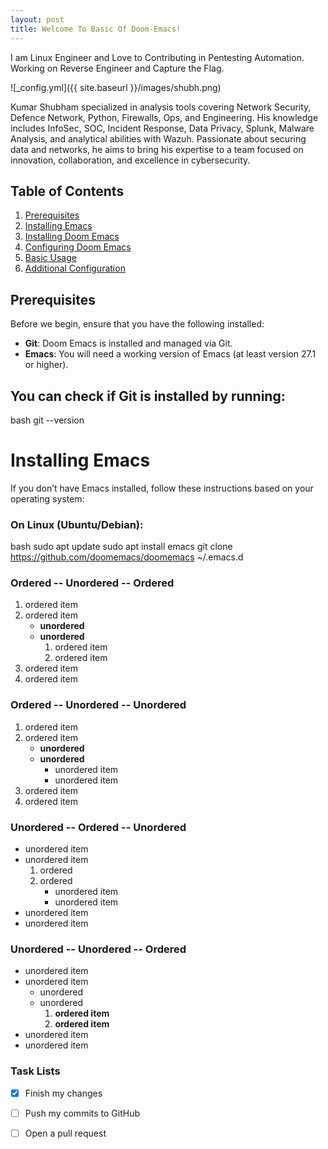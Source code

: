 ```yaml
---
layout: post
title: Welcome To Basic Of Doom-Emacs!
---
```


I am Linux Engineer and Love to Contributing in Pentesting  Automation. Working on  Reverse Engineer and Capture the Flag.

![_config.yml]({{ site.baseurl }}/images/shubh.png)

Kumar Shubham specialized in analysis tools covering Network Security, Defence Network, Python, Firewalls, Ops, and Engineering. His knowledge includes InfoSec, SOC, Incident Response, Data Privacy, Splunk, Malware Analysis, and analytical abilities with Wazuh. Passionate about securing data and networks, he aims to bring his expertise to a team focused on innovation, collaboration, and excellence in cybersecurity.


## Table of Contents
1. [Prerequisites](#prerequisites)
2. [Installing Emacs](#installing-emacs)
3. [Installing Doom Emacs](#installing-doom-emacs)
4. [Configuring Doom Emacs](#configuring-doom-emacs)
5. [Basic Usage](#basic-usage)
6. [Additional Configuration](#additional-configuration)

## Prerequisites

Before we begin, ensure that you have the following installed:

- **Git**: Doom Emacs is installed and managed via Git.
- **Emacs**: You will need a working version of Emacs (at least version 27.1 or higher).

## You can check if Git is installed by running:
bash
git --version

# Installing Emacs

If you don’t have Emacs installed, follow these instructions based on your operating system:

### On Linux (Ubuntu/Debian):
bash
sudo apt update
sudo apt install emacs
git clone https://github.com/doomemacs/doomemacs ~/.emacs.d

### Ordered -- Unordered -- Ordered

1. ordered item
2. ordered item 
   * **unordered**
   * **unordered** 
     1. ordered item
     2. ordered item
3. ordered item
4. ordered item

### Ordered -- Unordered -- Unordered

1. ordered item
2. ordered item 
   * **unordered**
   * **unordered** 
     * unordered item
     * unordered item
3. ordered item
4. ordered item

### Unordered -- Ordered -- Unordered

* unordered item
* unordered item 
  1. ordered
  2. ordered 
     * unordered item
     * unordered item
* unordered item
* unordered item

### Unordered -- Unordered -- Ordered

* unordered item
* unordered item 
  * unordered
  * unordered 
    1. **ordered item**
    2. **ordered item**
* unordered item
* unordered item

### Task Lists

- [x] Finish my changes
- [ ] Push my commits to GitHub
- [ ] Open a pull request



